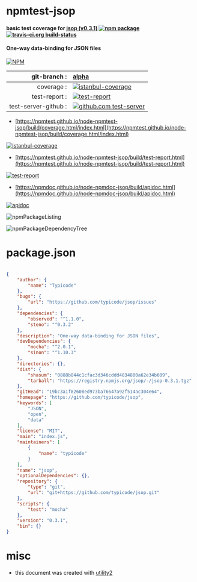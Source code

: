 # npmtest-jsop

#### basic test coverage for  [jsop (v0.3.1)](https://github.com/typicode/jsop)  [![npm package](https://img.shields.io/npm/v/npmtest-jsop.svg?style=flat-square)](https://www.npmjs.org/package/npmtest-jsop) [![travis-ci.org build-status](https://api.travis-ci.org/npmtest/node-npmtest-jsop.svg)](https://travis-ci.org/npmtest/node-npmtest-jsop)

#### One-way data-binding for JSON files

[![NPM](https://nodei.co/npm/jsop.png?downloads=true&downloadRank=true&stars=true)](https://www.npmjs.com/package/jsop)

| git-branch : | [alpha](https://github.com/npmtest/node-npmtest-jsop/tree/alpha)|
|--:|:--|
| coverage : | [![istanbul-coverage](https://npmtest.github.io/node-npmtest-jsop/build/coverage.badge.svg)](https://npmtest.github.io/node-npmtest-jsop/build/coverage.html/index.html)|
| test-report : | [![test-report](https://npmtest.github.io/node-npmtest-jsop/build/test-report.badge.svg)](https://npmtest.github.io/node-npmtest-jsop/build/test-report.html)|
| test-server-github : | [![github.com test-server](https://npmtest.github.io/node-npmtest-jsop/GitHub-Mark-32px.png)](https://npmtest.github.io/node-npmtest-jsop/build/app/index.html) | | build-artifacts : | [![build-artifacts](https://npmtest.github.io/node-npmtest-jsop/glyphicons_144_folder_open.png)](https://github.com/npmtest/node-npmtest-jsop/tree/gh-pages/build)|

- [https://npmtest.github.io/node-npmtest-jsop/build/coverage.html/index.html](https://npmtest.github.io/node-npmtest-jsop/build/coverage.html/index.html)

[![istanbul-coverage](https://npmtest.github.io/node-npmtest-jsop/build/screenCapture.buildCi.browser.%252Ftmp%252Fbuild%252Fcoverage.lib.html.png)](https://npmtest.github.io/node-npmtest-jsop/build/coverage.html/index.html)

- [https://npmtest.github.io/node-npmtest-jsop/build/test-report.html](https://npmtest.github.io/node-npmtest-jsop/build/test-report.html)

[![test-report](https://npmtest.github.io/node-npmtest-jsop/build/screenCapture.buildCi.browser.%252Ftmp%252Fbuild%252Ftest-report.html.png)](https://npmtest.github.io/node-npmtest-jsop/build/test-report.html)

- [https://npmdoc.github.io/node-npmdoc-jsop/build/apidoc.html](https://npmdoc.github.io/node-npmdoc-jsop/build/apidoc.html)

[![apidoc](https://npmdoc.github.io/node-npmdoc-jsop/build/screenCapture.buildCi.browser.%252Ftmp%252Fbuild%252Fapidoc.html.png)](https://npmdoc.github.io/node-npmdoc-jsop/build/apidoc.html)

![npmPackageListing](https://npmtest.github.io/node-npmtest-jsop/build/screenCapture.npmPackageListing.svg)

![npmPackageDependencyTree](https://npmtest.github.io/node-npmtest-jsop/build/screenCapture.npmPackageDependencyTree.svg)



# package.json

```json

{
    "author": {
        "name": "Typicode"
    },
    "bugs": {
        "url": "https://github.com/typicode/jsop/issues"
    },
    "dependencies": {
        "observed": "^1.1.0",
        "steno": "^0.3.2"
    },
    "description": "One-way data-binding for JSON files",
    "devDependencies": {
        "mocha": "^2.0.1",
        "sinon": "^1.10.3"
    },
    "directories": {},
    "dist": {
        "shasum": "0888b844c1cfac3d346cddd4834800a62e34b609",
        "tarball": "https://registry.npmjs.org/jsop/-/jsop-0.3.1.tgz"
    },
    "gitHead": "19bc3a1f82608ed973ba76647a92f514ac304e64",
    "homepage": "https://github.com/typicode/jsop",
    "keywords": [
        "JSON",
        "open",
        "data"
    ],
    "license": "MIT",
    "main": "index.js",
    "maintainers": [
        {
            "name": "typicode"
        }
    ],
    "name": "jsop",
    "optionalDependencies": {},
    "repository": {
        "type": "git",
        "url": "git+https://github.com/typicode/jsop.git"
    },
    "scripts": {
        "test": "mocha"
    },
    "version": "0.3.1",
    "bin": {}
}
```



# misc
- this document was created with [utility2](https://github.com/kaizhu256/node-utility2)
